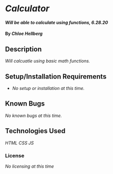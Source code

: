 # _Calculator_

#### _Will be able to calculate using functions, 6.28.20_

#### By _**Chloe Hellberg**_

## Description

_Will calcuatle using basic math functions._

## Setup/Installation Requirements

* _No setup or installation at this time._


## Known Bugs

_No known bugs at this time._


## Technologies Used

_HTML_
_CSS_
_JS_

### License

*No licensing at this time*